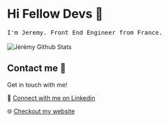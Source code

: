 # Hi Fellow Devs :wave:

<p>
  <samp>
  I'm Jeremy. Front End Engineer from France.
  </samp>
  <br/>
  <br/>
  <img src="https://github-readme-stats.vercel.app/api?username=jeremy-le-dev&show_icons=true" alt="Jérémy Github Stats"></img>
</p>

## Contact me :speech_balloon:

Get in touch with me!

:speech_balloon: <a href="https://www.linkedin.com/in/jeremyfroment/">Connect with me on Linkedin</a>

:globe_with_meridians: <a href="https://www.jeremyfroment.fr">Checkout my website</a>
